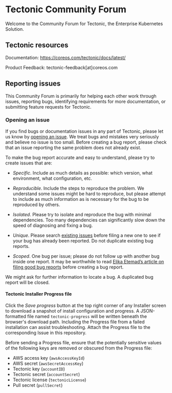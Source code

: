 # Tectonic Community Forum

Welcome to the Community Forum for Tectonic, the Enterprise Kubernetes Solution.

## Tectonic resources

Documentation: https://coreos.com/tectonic/docs/latest/

Product Feedback: tectonic-feedback[at]coreos.com

## Reporting issues

This Community Forum is primarily for helping each other work through issues, reporting bugs, identifying requirements for more documentation, or submitting feature requests for Tectonic.

### Opening an issue

If you find bugs or documentation issues in any part of Tectonic, please let us know by [opening an issue](https://github.com/coreos/tectonic-forum/issues). We treat bugs and mistakes very seriously and believe no issue is too small. Before creating a bug report, please check that an issue reporting the same problem does not already exist.

To make the bug report accurate and easy to understand, please try to create issues that are:

* _Specific_. Include as much details as possible: which version, what environment, what configuration, etc.

* _Reproducible_. Include the steps to reproduce the problem. We understand some issues might be hard to reproduce, but please attempt to include as much information as is necessary for the bug to be reproduced by others.

* _Isolated_. Please try to isolate and reproduce the bug with minimal dependencies. Too many dependencies can significantly slow down the speed of diagnosing and fixing a bug.

* _Unique_. Please search [existing issues](https://github.com/coreos/tectonic-forum/issues) before filing a new one to see if your bug has already been reported. Do not duplicate existing bug reports.

* _Scoped_. One bug per issue; please do not follow up with another bug inside one report. It may be worthwhile to read [Elika Etemad’s article on filing good bug reports](http://fantasai.inkedblade.net/style/talks/filing-good-bugs/) before creating a bug report.

We might ask for further information to locate a bug. A duplicated bug report will be closed.

#### Tectonic Installer Progress file

Click the *Save progress* button at the top right corner of any Installer screen to download a snapshot of install configuration and progress. A JSON-formatted file named `tectonic-progress` will be written beneath the browser's download path. Including the Progress file from a failed installation can assist troubleshooting. Attach the Progress file to the corresponding Issue in this repository.

Before sending a Progress file, ensure that the potentially sensitive values of the following keys are removed or obscured from the Progress file:

* AWS access key (`awsAccessKeyId`)
* AWS secret (`awsSecretAccessKey`)
* Tectonic key (`accountID`)
* Tectonic secret (`accountSecret`)
* Tectonic license (`tectonicLicense`)
* Pull secret (`pullSecret`)
